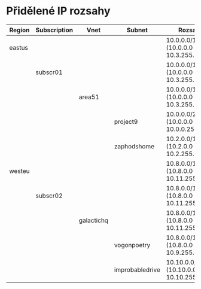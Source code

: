# Přidělené IP rozsahy

| Region | Subscription | Vnet      | Subnet         | Rozsah      | Tagy            |
|--------|--------------|-----------|----------------|-------------|-----------------|
| eastus |              |           |                | 10.0.0.0/14 (10.0.0.0 - 10.3.255.255) | public, prod |
|        | subscr01 |           |                | 10.0.0.0/14 (10.0.0.0 - 10.3.255.255) | app1 |
|        |              | area51 |                | 10.0.0.0/14 (10.0.0.0 - 10.3.255.255) | internal |
|        |              |           | project9 | 10.0.0.0/24 (10.0.0.0 - 10.0.0.255) | dmz |
|        |              |           | zaphodshome | 10.2.0.0/16 (10.2.0.0 - 10.2.255.255) | backend |
| westeu |              |           |                | 10.8.0.0/14 (10.8.0.0 - 10.11.255.255) | private |
|        | subscr02 |           |                | 10.8.0.0/14 (10.8.0.0 - 10.11.255.255) | app2 |
|        |              | galactichq |                | 10.8.0.0/14 (10.8.0.0 - 10.11.255.255) | external |
|        |              |           | vogonpoetry | 10.8.0.0/15 (10.8.0.0 - 10.9.255.255) | frontend |
|        |              |           | improbabledrive | 10.10.0.0/16 (10.10.0.0 - 10.10.255.255) | database |
